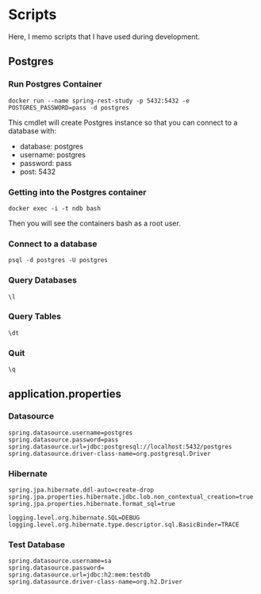 # Scripts

Here, I memo scripts that I have used during development.

## Postgres

### Run Postgres Container

```
docker run --name spring-rest-study -p 5432:5432 -e POSTGRES_PASSWORD=pass -d postgres

```

This cmdlet will create Postgres instance so that you can connect to a database with:
* database: postgres
* username: postgres
* password: pass
* post: 5432

### Getting into the Postgres container

```
docker exec -i -t ndb bash
```

Then you will see the containers bash as a root user.

### Connect to a database

```
psql -d postgres -U postgres
```

### Query Databases

```
\l
```

### Query Tables

```
\dt
```

### Quit

```
\q
```

## application.properties

### Datasource

```
spring.datasource.username=postgres
spring.datasource.password=pass
spring.datasource.url=jdbc:postgresql://localhost:5432/postgres
spring.datasource.driver-class-name=org.postgresql.Driver
```

### Hibernate

```
spring.jpa.hibernate.ddl-auto=create-drop
spring.jpa.properties.hibernate.jdbc.lob.non_contextual_creation=true
spring.jpa.properties.hibernate.format_sql=true

logging.level.org.hibernate.SQL=DEBUG
logging.level.org.hibernate.type.descriptor.sql.BasicBinder=TRACE
```

### Test Database

```
spring.datasource.username=sa
spring.datasource.password=
spring.datasource.url=jdbc:h2:mem:testdb
spring.datasource.driver-class-name=org.h2.Driver
```